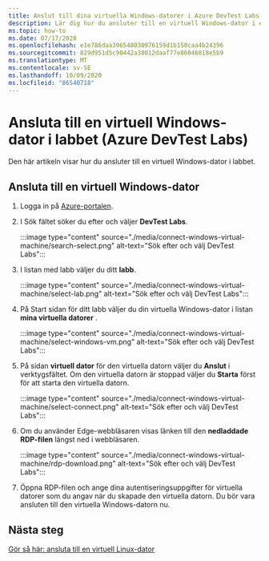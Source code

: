 ```yaml
---
title: Anslut till dina virtuella Windows-datorer i Azure DevTest Labs
description: Lär dig hur du ansluter till en virtuell Windows-dator i ett labb (Azure DevTest Labs)
ms.topic: how-to
ms.date: 07/17/2020
ms.openlocfilehash: e1e786daa396548030976159d1b150caa4b24396
ms.sourcegitcommit: 829d951d5c90442a38012daaf77e86046018e5b9
ms.translationtype: MT
ms.contentlocale: sv-SE
ms.lasthandoff: 10/09/2020
ms.locfileid: "86540718"
---
```

# <a name="connect-to-a-windows-vm-in-your-lab-azure-devtest-labs"></a>Ansluta till en virtuell Windows-dator i labbet (Azure DevTest Labs)
Den här artikeln visar hur du ansluter till en virtuell Windows-dator i labbet. 

## <a name="connect-to-a-windows-vm"></a>Ansluta till en virtuell Windows-dator
1. Logga in på [Azure-portalen](https://portal.azure.com).
1. I Sök fältet söker du efter och väljer **DevTest Labs**. 

    :::image type="content" source="./media/connect-windows-virtual-machine/search-select.png" alt-text="Sök efter och välj DevTest Labs":::    
1. I listan med labb väljer du ditt **labb**.

    :::image type="content" source="./media/connect-windows-virtual-machine/select-lab.png" alt-text="Sök efter och välj DevTest Labs":::            
1. På Start sidan för ditt labb väljer du din virtuella Windows-dator i listan **mina virtuella datorer** . 

    :::image type="content" source="./media/connect-windows-virtual-machine/select-windows-vm.png" alt-text="Sök efter och välj DevTest Labs":::                
1. På sidan **virtuell dator** för den virtuella datorn väljer du **Anslut** i verktygsfältet. Om den virtuella datorn är stoppad väljer du **Starta** först för att starta den virtuella datorn.

    :::image type="content" source="./media/connect-windows-virtual-machine/select-connect.png" alt-text="Sök efter och välj DevTest Labs":::                    
1. Om du använder Edge-webbläsaren visas länken till den **nedladdade RDP-filen** längst ned i webbläsaren. 

    :::image type="content" source="./media/connect-windows-virtual-machine/rdp-download.png" alt-text="Sök efter och välj DevTest Labs":::                        
1. Öppna RDP-filen och ange dina autentiseringsuppgifter för virtuella datorer som du angav när du skapade den virtuella datorn. Du bör vara ansluten till den virtuella Windows-datorn nu. 

## <a name="next-steps"></a>Nästa steg
[Gör så här: ansluta till en virtuell Linux-dator](connect-linux-virtual-machine.md)

